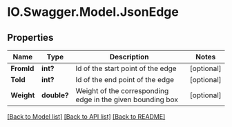 # IO.Swagger.Model.JsonEdge
## Properties

Name | Type | Description | Notes
------------ | ------------- | ------------- | -------------
**FromId** | **int?** | Id of the start point of the edge | [optional] 
**ToId** | **int?** | Id of the end point of the edge | [optional] 
**Weight** | **double?** | Weight of the corresponding edge in the given bounding box | [optional] 

[[Back to Model list]](../README.md#documentation-for-models) [[Back to API list]](../README.md#documentation-for-api-endpoints) [[Back to README]](../README.md)

